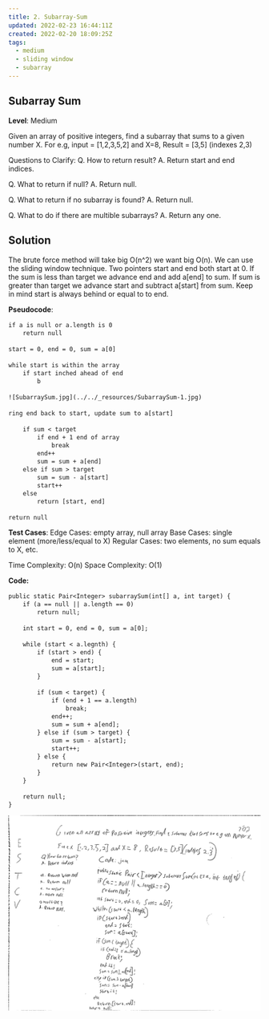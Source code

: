 ```yaml
---
title: 2. Subarray-Sum
updated: 2022-02-23 16:44:11Z
created: 2022-02-20 18:09:25Z
tags:
  - medium
  - sliding window
  - subarray
---
```


## Subarray Sum

**Level**: Medium

Given an array of positive integers, find a subarray that sums to a given number X.
For e.g, input = \[1,2,3,5,2\] and X=8, Result = \[3,5\] (indexes 2,3)

Questions to Clarify:
Q. How to return result?
A. Return start and end indices.

Q. What to return if null?
A. Return null.

Q. What to return if no subarray is found?
A. Return null.

Q. What to do if there are multible subarrays?
A. Return any one.

## Solution

The brute force method will take big O(n^2) we want big O(n).
We can use the sliding window technique. Two pointers start and end both start at 0. If the sum is less than target we advance end and add a\[end\] to sum. If sum is greater than target we advance start and subtract a\[start\] from sum. Keep in mind start is always behind or equal to to end.

**Pseudocode**:

```
if a is null or a.length is 0 
    return null
    
start = 0, end = 0, sum = a[0]

while start is within the array
    if start inched ahead of end
        b

![SubarraySum.jpg](../../_resources/SubarraySum-1.jpg)

ring end back to start, update sum to a[start]

    if sum < target
        if end + 1 end of array
            break
        end++
        sum = sum + a[end]
    else if sum > target
        sum = sum - a[start]
        start++
    else
        return [start, end]

return null
```

**Test Cases**:
Edge Cases: empty array, null array
Base Cases: single element (more/less/equal to X)
Regular Cases: two elements, no sum equals to X, etc.

Time Complexity: O(n)
Space Complexity: O(1)

**Code:**

```
public static Pair<Integer> subarraySum(int[] a, int target) {
    if (a == null || a.length == 0)
        return null;

    int start = 0, end = 0, sum = a[0];
    
    while (start < a.legnth) {
        if (start > end) {
            end = start;
            sum = a[start];
        }

        if (sum < target) {
            if (end + 1 == a.length)
                break;
            end++;
            sum = sum + a[end];
        } else if (sum > target) {
            sum = sum - a[start];
            start++;
        } else {
            return new Pair<Integer>(start, end);
        }
    }

    return null;
}
```


![SubarraySum.jpg](../../_resources/SubarraySum.jpg)

